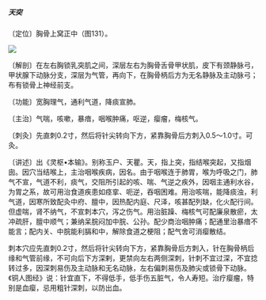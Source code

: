 ##### 天突

〔定位〕胸骨上窝正中（图131）。

![](img/图131.jpg)

〔解剖〕在左右胸锁乳突肌之间，深层左右为胸骨舌骨甲状肌，皮下有颈静脉弓，甲状腺下动脉分支，深层为气管，再向下，在胸骨柄后方为无名静脉及主动脉弓；布有锁骨上神经前支。

〔功能〕宽胸理气，通利气道，降痰宣肺。

〔主治〕气喘，咳嗽，暴瘖，咽喉肿痛，呕逆，瘿瘤，梅核气。

〔刺灸〕先直刺0.2寸，然后将针尖转向下方，紧靠胸骨后方刺入0.5〜1.0寸。可灸。

〔讲述〕出《灵枢•本输》。别称玉户、天瞿。天，指上突，指结喉突起，又指烟囱。因穴当结喉上，主治咽喉疾病，因名。由于咽喉连于肺胃，喉为呼吸之门，肺气不宣，气道不利，痰气，交阻所引起的咳、喘、气逆之疾外，因咽主通利水谷，为胃之系，故可用治食道疾患如痉挛、呃逆，吞咽困难。用治咳喘，能降痰浊，利气道，因寒所致配灸中府、膻中，因热配内庭、尺泽，咳甚配列缺，化火配行间。但虚喘，肾不纳气，不宣刺本穴，泻之伤气。用治脏躁、梅核气可配廉泉散瘀，太冲疏肝，膻中顺气；兼纳呆脘闷加中脘、公孙。配少商治咽肿痛；配通里治暴瘖不能言；配内关、中脘能利膈和中，解除食道之梗阻；配气舍可消瘿散结。

刺本穴应先直刺0.2寸，然后将针尖转向下方，紧靠胸骨后方刺入，针在胸骨柄后缘和气管前缘，不可向后下方深剌，更禁向左右两侧深刺，针刺不宜过深，不宜捻转过多，因深刺易伤及主动脉和无名动脉，左右偏刺易伤及肺尖或锁骨下动脉。《铜人图经》说：针宜直下，不得低手，低手伤五脏气，令人寿短。治疗瘿瘤，特别是血瘿，忌用粗针深刺，以防出血。